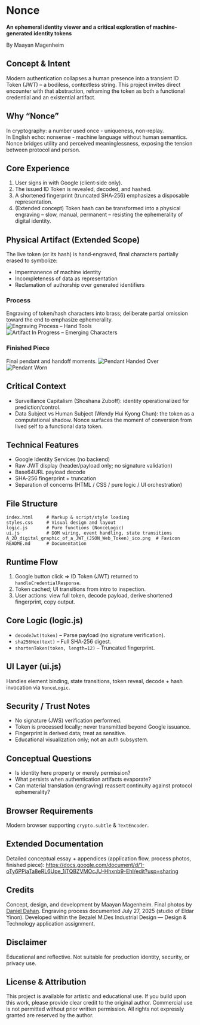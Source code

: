 # Nonce

**An ephemeral identity viewer and a critical exploration of machine-generated identity tokens**

By Maayan Magenheim

## Concept & Intent
Modern authentication collapses a human presence into a transient ID Token (JWT) – a bodiless, contextless string. This project invites direct encounter with that abstraction, reframing the token as both a functional credential and an existential artifact.

## Why “Nonce”
In cryptography: a number used once - uniqueness, non-replay.  
In English echo: nonsense - machine language without human semantics.  
Nonce bridges utility and perceived meaninglessness, exposing the tension between protocol and person.

## Core Experience
1. User signs in with Google (client‑side only).
2. The issued ID Token is revealed, decoded, and hashed.
3. A shortened fingerprint (truncated SHA‑256) emphasizes a disposable representation.
4. (Extended concept) Token hash can be transformed into a physical engraving – slow, manual, permanent – resisting the ephemerality of digital identity.

## Physical Artifact (Extended Scope)
The live token (or its hash) is hand‑engraved, final characters partially erased to symbolize:
- Impermanence of machine identity
- Incompleteness of data as representation
- Reclamation of authorship over generated identifiers

### Process
Engraving of token/hash characters into brass; deliberate partial omission toward the end to emphasize ephemerality.
![Engraving Process – Hand Tools](engraving.jpeg)
![Artifact In Progress – Emerging Characters](artifact.jpeg)

### Finished Piece
Final pendant and handoff moments.
![Pendant Handed Over](pedant_handed.jpg)
![Pendant Worn](pedant_with_me.jpg)

## Critical Context
- Surveillance Capitalism (Shoshana Zuboff): identity operationalized for prediction/control.
- Data Subject vs Human Subject (Wendy Hui Kyong Chun): the token as a computational shadow.
Nonce surfaces the moment of conversion from lived self to a functional data token.

## Technical Features
- Google Identity Services (no backend)
- Raw JWT display (header/payload only; no signature validation)
- Base64URL payload decode
- SHA‑256 fingerprint + truncation
- Separation of concerns (HTML / CSS / pure logic / UI orchestration)

## File Structure
```
index.html     # Markup & script/style loading
styles.css     # Visual design and layout
logic.js       # Pure functions (NonceLogic)
ui.js          # DOM wiring, event handling, state transitions
A_2D_digital_graphic_of_a_JWT_(JSON_Web_Token)_ico.png  # Favicon
README.md      # Documentation
```

## Runtime Flow
1. Google button click => ID Token (JWT) returned to `handleCredentialResponse`.
2. Token cached; UI transitions from intro to inspection.
3. User actions: view full token, decode payload, derive shortened fingerprint, copy output.

## Core Logic (logic.js)
- `decodeJwt(token)` – Parse payload (no signature verification).
- `sha256Hex(text)` – Full SHA‑256 digest.
- `shortenToken(token, length=12)` – Truncated fingerprint.

## UI Layer (ui.js)
Handles element binding, state transitions, token reveal, decode + hash invocation via `NonceLogic`.

## Security / Trust Notes
- No signature (JWS) verification performed.
- Token is processed locally; never transmitted beyond Google issuance.
- Fingerprint is derived data; treat as sensitive.
- Educational visualization only; not an auth subsystem.

## Conceptual Questions
- Is identity here property or merely permission?
- What persists when authentication artifacts evaporate?
- Can material translation (engraving) reassert continuity against protocol ephemerality?

## Browser Requirements
Modern browser supporting `crypto.subtle` & `TextEncoder`.

## Extended Documentation
Detailed conceptual essay + appendices (application flow, process photos, finished piece):
https://docs.google.com/document/d/1-oTy6PPiaTa8eRL6Upe_1iTQBZVMOcJU-Hhxnb9-EhI/edit?usp=sharing

## Credits
Concept, design, and development by Maayan Magenheim.
Final photos by [Daniel Dahan](https://danieldahan.net). Engraving process documented July 27, 2025 (studio of Eldar Yinon). 
Developed within the Bezalel M.Des Industrial Design — Design & Technology application assignment.

## Disclaimer
Educational and reflective. Not suitable for production identity, security, or privacy use.

## License & Attribution
This project is available for artistic and educational use. If you build upon this work, please provide clear credit to the original author.
Commercial use is not permitted without prior written permission.
All rights not expressly granted are reserved by the author.